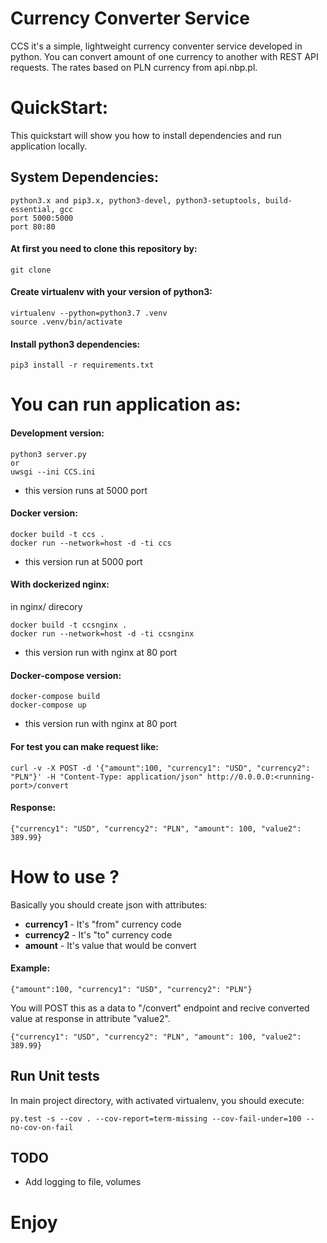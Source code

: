 # Currency Converter Service

CCS it's a simple, lightweight currency conventer service developed in python. You can convert amount of one currency to another with REST API requests. The rates based on PLN currency from api.nbp.pl.

# QuickStart:
This quickstart will show you how to install dependencies and run application locally.

## System Dependencies:
    python3.x and pip3.x, python3-devel, python3-setuptools, build-essential, gcc
    port 5000:5000
    port 80:80
    
#### At first you need to clone this repository by:
    git clone 

#### Create virtualenv with your version of python3:
    virtualenv --python=python3.7 .venv
    source .venv/bin/activate
    
#### Install python3 dependencies:
    pip3 install -r requirements.txt
    
# You can run application as:

#### Development version:
    python3 server.py
    or
    uwsgi --ini CCS.ini
* this version runs at 5000 port

#### Docker version:
    docker build -t ccs .
    docker run --network=host -d -ti ccs
* this version run at 5000 port

#### With dockerized nginx:
in nginx/ direcory
   
    docker build -t ccsnginx .
    docker run --network=host -d -ti ccsnginx
* this version run with nginx at 80 port 

#### Docker-compose version:
    docker-compose build
    docker-compose up
* this version run with nginx at 80 port

#### For test you can make request like:
    curl -v -X POST -d '{"amount":100, "currency1": "USD", "currency2": "PLN"}' -H "Content-Type: application/json" http://0.0.0.0:<running-port>/convert
#### Response:
    {"currency1": "USD", "currency2": "PLN", "amount": 100, "value2": 389.99}


# How to use ?
Basically you should create json with attributes:

* **currency1** - It's "from" currency code
* **currency2** - It's "to" currency code
* **amount** - It's value that would be convert

#### Example: 

    {"amount":100, "currency1": "USD", "currency2": "PLN"}

You will POST this as a data to "/convert" endpoint and recive converted value at response in attribute "value2".
    
    {"currency1": "USD", "currency2": "PLN", "amount": 100, "value2": 389.99}


## Run Unit tests
In main project directory, with activated virtualenv, you should execute:

    py.test -s --cov . --cov-report=term-missing --cov-fail-under=100 --no-cov-on-fail 

## TODO
* Add logging to file, volumes

# Enjoy

